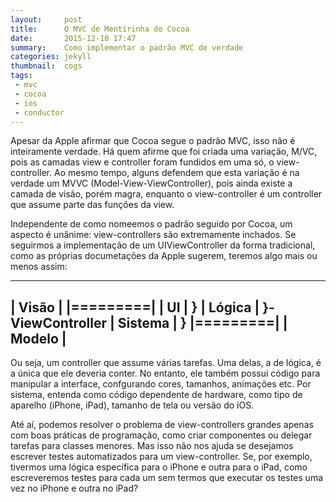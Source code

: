 ```yaml
---
layout:     post
title:      O MVC de Mentirinha do Cocoa
date:       2015-12-10 17:47
summary:    Como implementar o padrão MVC de verdade
categories: jekyll
thumbnail:  cogs
tags:
 - mvc
 - cocoa
 - ios
 - conductor
---
```


Apesar da Apple afirmar que Cocoa segue o padrão MVC, isso não é inteiramente verdade. Há quem afirme que foi criada uma variação, M/VC, pois as camadas view e controller foram fundidos em uma só, o view-controller. Ao mesmo tempo, alguns defendem que esta variação é na verdade um MVVC (Model-View-ViewController), pois ainda existe a camada de visão, porém magra, enquanto o view-controller é um controller que assume parte das funções da view.

Independente de como nomeemos o padrão seguido por Cocoa, um aspecto é unânime: view-controllers são extremamente inchados. Se seguirmos a implementação de um UIViewController da forma tradicional, como as próprias documetações da Apple sugerem, teremos algo mais ou menos assim:

 ---------
| Visão   |
|=========|
| UI      | }
| Lógica  | }-ViewController
| Sistema | }
|=========|
| Modelo  |
 ---------

Ou seja, um controller que assume várias tarefas. Uma delas, a de lógica, é a única que ele deveria conter. No entanto, ele também possui código para manipular a interface, confgurando cores, tamanhos, animações etc. Por sistema, entenda como código dependente de hardware, como tipo de aparelho (iPhone, iPad), tamanho de tela ou versão do iOS.

Até aí, podemos resolver o problema de view-controllers grandes apenas com boas práticas de programação, como criar componentes ou delegar tarefas para classes menores. Mas isso não nos ajuda se desejamos escrever testes automatizados para um view-controller. Se, por exemplo, tivermos uma lógica específica para o iPhone e outra para o iPad, como escreveremos testes para cada um sem termos que executar os testes uma vez no iPhone e outra no iPad?
